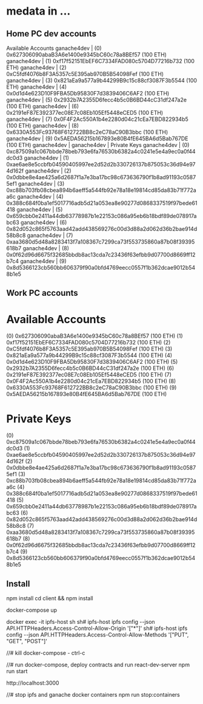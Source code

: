 # medata in ...

## Home PC dev accounts

Available Accounts
ganache4dev | (0) 0x627306090abaB3A6e1400e9345bC60c78a8BEf57 (100 ETH)
ganache4dev | (1) 0xf17f52151EbEF6C7334FAD080c5704D77216b732 (100 ETH)
ganache4dev | (2) 0xC5fdf4076b8F3A5357c5E395ab970B5B54098Fef (100 ETH)
ganache4dev | (3) 0x821aEa9a577a9b44299B9c15c88cf3087F3b5544 (100 ETH)
ganache4dev | (4) 0x0d1d4e623D10F9FBA5Db95830F7d3839406C6AF2 (100 ETH)
ganache4dev | (5) 0x2932b7A2355D6fecc4b5c0B6BD44cC31df247a2e (100 ETH)
ganache4dev | (6) 0x2191eF87E392377ec08E7c08Eb105Ef5448eCED5 (100 ETH)
ganache4dev | (7) 0x0F4F2Ac550A1b4e2280d04c21cEa7EBD822934b5 (100 ETH)
ganache4dev | (8) 0x6330A553Fc93768F612722BB8c2eC78aC90B3bbc (100 ETH)
ganache4dev | (9) 0x5AEDA56215b167893e80B4fE645BA6d5Bab767DE (100 ETH)
ganache4dev | 
ganache4dev | Private Keys
ganache4dev | (0) 0xc87509a1c067bbde78beb793e6fa76530b6382a4c0241e5e4a9ec0a0f44dc0d3
ganache4dev | (1) 0xae6ae8e5ccbfb04590405997ee2d52d2b330726137b875053c36d94e974d162f
ganache4dev | (2) 0x0dbbe8e4ae425a6d2687f1a7e3ba17bc98c673636790f1b8ad91193c05875ef1
ganache4dev | (3) 0xc88b703fb08cbea894b6aeff5a544fb92e78a18e19814cd85da83b71f772aa6c
ganache4dev | (4) 0x388c684f0ba1ef5017716adb5d21a053ea8e90277d0868337519f97bede61418
ganache4dev | (5) 0x659cbb0e2411a44db63778987b1e22153c086a95eb6b18bdf89de078917abc63
ganache4dev | (6) 0x82d052c865f5763aad42add438569276c00d3d88a2d062d36b2bae914d58b8c8
ganache4dev | (7) 0xaa3680d5d48a8283413f7a108367c7299ca73f553735860a87b08f39395618b7
ganache4dev | (8) 0x0f62d96d6675f32685bbdb8ac13cda7c23436f63efbb9d07700d8669ff12b7c4
ganache4dev | (9) 0x8d5366123cb560bb606379f90a0bfd4769eecc0557f1b362dcae9012b548b1e5

## Work PC accounts
Available Accounts
==================
(0) 0x627306090abaB3A6e1400e9345bC60c78a8BEf57 (100 ETH)
(1) 0xf17f52151EbEF6C7334FAD080c5704D77216b732 (100 ETH)
(2) 0xC5fdf4076b8F3A5357c5E395ab970B5B54098Fef (100 ETH)
(3) 0x821aEa9a577a9b44299B9c15c88cf3087F3b5544 (100 ETH)
(4) 0x0d1d4e623D10F9FBA5Db95830F7d3839406C6AF2 (100 ETH)
(5) 0x2932b7A2355D6fecc4b5c0B6BD44cC31df247a2e (100 ETH)
(6) 0x2191eF87E392377ec08E7c08Eb105Ef5448eCED5 (100 ETH)
(7) 0x0F4F2Ac550A1b4e2280d04c21cEa7EBD822934b5 (100 ETH)
(8) 0x6330A553Fc93768F612722BB8c2eC78aC90B3bbc (100 ETH)
(9) 0x5AEDA56215b167893e80B4fE645BA6d5Bab767DE (100 ETH)

Private Keys
==================
(0) 0xc87509a1c067bbde78beb793e6fa76530b6382a4c0241e5e4a9ec0a0f44dc0d3
(1) 0xae6ae8e5ccbfb04590405997ee2d52d2b330726137b875053c36d94e974d162f
(2) 0x0dbbe8e4ae425a6d2687f1a7e3ba17bc98c673636790f1b8ad91193c05875ef1
(3) 0xc88b703fb08cbea894b6aeff5a544fb92e78a18e19814cd85da83b71f772aa6c
(4) 0x388c684f0ba1ef5017716adb5d21a053ea8e90277d0868337519f97bede61418
(5) 0x659cbb0e2411a44db63778987b1e22153c086a95eb6b18bdf89de078917abc63
(6) 0x82d052c865f5763aad42add438569276c00d3d88a2d062d36b2bae914d58b8c8
(7) 0xaa3680d5d48a8283413f7a108367c7299ca73f553735860a87b08f39395618b7
(8) 0x0f62d96d6675f32685bbdb8ac13cda7c23436f63efbb9d07700d8669ff12b7c4
(9) 0x8d5366123cb560bb606379f90a0bfd4769eecc0557f1b362dcae9012b548b1e5

## Install
npm install
cd client && npm install

docker-compose up

docker exec -it ipfs-host sh
sh# ipfs-host ipfs config --json API.HTTPHeaders.Access-Control-Allow-Origin '["*"]'
sh# ipfs-host ipfs config --json API.HTTPHeaders.Access-Control-Allow-Methods '["PUT", "GET", "POST"]'

//# kill docker-compose - ctrl-c

//# run docker-compose, deploy contracts and run react-dev-server
npm run start

http://localhost:3000

//# stop ipfs and ganache docker containers
npm run stop:containers
